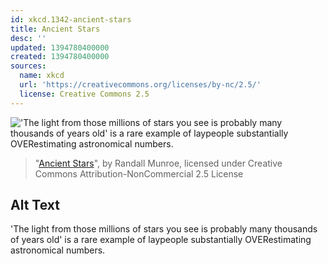 ```yaml
---
id: xkcd.1342-ancient-stars
title: Ancient Stars
desc: ''
updated: 1394780400000
created: 1394780400000
sources:
  name: xkcd
  url: 'https://creativecommons.org/licenses/by-nc/2.5/'
  license: Creative Commons 2.5
---
```

!['The light from those millions of stars you see is probably many thousands of years old' is a rare example of laypeople substantially OVERestimating astronomical numbers.](https://imgs.xkcd.com/comics/ancient_stars.png)
> "[Ancient Stars](https://xkcd.com/1342/)", by Randall Munroe, licensed under Creative Commons Attribution-NonCommercial 2.5 License

## Alt Text
'The light from those millions of stars you see is probably many thousands of years old' is a rare example of laypeople substantially OVERestimating astronomical numbers.
